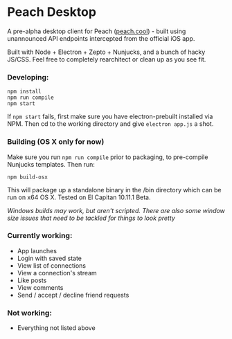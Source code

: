 # Peach Desktop

A pre-alpha desktop client for Peach ([peach.cool](http://peach.cool/)) - built using unannounced API endpoints intercepted from the official iOS app.

Built with Node + Electron + Zepto + Nunjucks, and a bunch of hacky JS/CSS. Feel free to completely rearchitect or clean up as you see fit. 

### Developing:

```
npm install
npm run compile
npm start
```

If `npm start` fails, first make sure you have electron-prebuilt installed via NPM. Then cd to the working directory and give `electron app.js` a shot.

### Building (OS X only for now)

Make sure you run `npm run compile` prior to packaging, to pre-compile Nunjucks templates. Then run:

```
npm build-osx
```

This will package up a standalone binary in the /bin directory which can be run on x64 OS X. Tested on El Capitan 10.11.1 Beta.

*Windows builds may work, but aren't scripted. There are also some window size issues that need to be tackled for things to look pretty*

### Currently working:

- App launches
- Login with saved state
- View list of connections
- View a connection's stream
- Like posts
- View comments
- Send / accept / decline friend requests

### Not working:

- Everything not listed above

